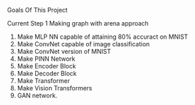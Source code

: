 Goals Of This Project

Current Step 1
Making graph with arena approach

1. Make MLP NN capable of attaining 80% accuract on MNIST 
2. Make ConvNet capable of image classification
3. Make ConvNet version of MNIST
4. Make PINN Network
5. Make Encoder Block
6. Make Decoder Block
7. Make Transformer
8. Make Vision Transformers
9. GAN network.
